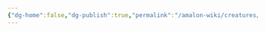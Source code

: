 ```yaml
---
{"dg-home":false,"dg-publish":true,"permalink":"/amalon-wiki/creatures/orna/","dgPassFrontmatter":true,"noteIcon":""}
---
```


